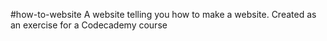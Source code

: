 #how-to-website
A website telling you how to make a website.
Created as an exercise for a Codecademy course
